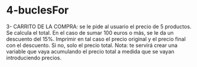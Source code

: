 # 4-buclesFor
3- CARRITO DE LA COMPRA: se le pide al usuario el precio de 5 productos. Se calcula el total. En el caso de sumar 100 euros o más, se le da un descuento del 15%. Imprimir en tal caso el precio original y el precio final con el descuento. Si no, solo el precio total. Nota: te servirá crear una variable que vaya acumulando el precio total a medida que se vayan introduciendo precios.
